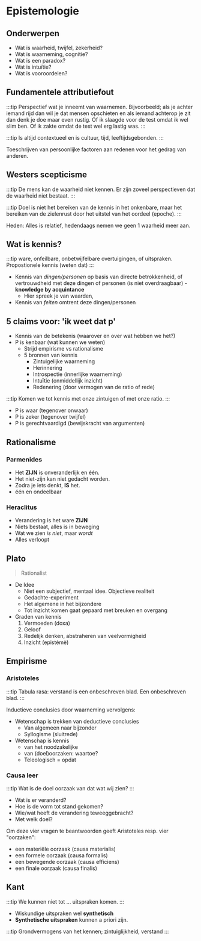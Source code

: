 # Epistemologie

## Onderwerpen

- Wat is waarheid, twijfel, zekerheid?
- Wat is waarneming, cognitie?
- Wat is een paradox?
- Wat is intuïtie?
- Wat is vooroordelen?

## Fundamentele attributiefout

:::tip
Perspectief wat je inneemt van waarnemen. Bijvoorbeeld; als je achter iemand rijd dan wil je dat mensen opschieten en als iemand achterop je zit dan denk je doe maar even rustig. Of ik slaagde voor de test omdat ik wel slim ben. Of ik zakte omdat de test wel erg lastig was.
:::

:::tip
Is altijd contextueel en is cultuur, tijd, leeftijdsgebonden.
:::

Toeschrijven van persoonlijke factoren aan redenen voor het gedrag van anderen.

## Westers scepticisme

:::tip
De mens kan de waarheid niet kennen. Er zijn zoveel perspectieven dat de waarheid niet bestaat.
:::

:::tip
Doel is niet het bereiken van de kennis in het onkenbare, maar het bereiken van de zielenrust door het uitstel van het oordeel (epoche).
:::

Heden: Alles is relatief, hedendaags nemen we geen 1 waarheid meer aan.

## Wat is kennis?

:::tip
ware, onfeilbare, onbetwijfelbare overtuigingen, of uitspraken. Propostionele kennis (weten dat)
:::

- Kennis van _dingen/personen_ op basis van directe betrokkenheid, of vertrouwdheid met deze dingen of personen (is niet overdraagbaar) - **knowledge by acquintance**
  - Hier spreek je van waarden,
- Kennis van _feiten_ omtrent deze dingen/personen

## 5 claims voor: 'ik weet dat p'

- Kennis van de betekenis (waarover en over wat hebben we het?)
- P is kenbaar (wat kunnen we weten)
  - Strijd empirisme vs rationalisme
  - 5 bronnen van kennis
    - Zintuigelijke waarneming
    - Herinnering
    - Introspectie (innerlijke waarneming)
    - Intuïtie (onmiddellijk inzicht)
    - Redenering (door vermogen van de ratio of rede)

:::tip
Komen we tot kennis met onze zintuigen of met onze ratio.
:::

- P is waar (tegenover onwaar)
- P is zeker (tegenover twijfel)
- P is gerechtvaardigd (bewijskracht van argumenten)

## Rationalisme

### Parmenides

- Het **ZIJN** is onveranderlijk en één.
- Het niet-zijn kan niet gedacht worden.
- Zodra je iets denkt, **IS** het.
- één en ondeelbaar

### Heraclitus

- Verandering is het ware **ZIJN**
- Niets bestaat, alles is in beweging
- Wat we zien _is niet_, maar _wordt_
- Alles verloopt

## Plato

> Rationalist

- De Idee
  - Niet een subjectief, mentaal idee. Objectieve realiteit
  - Gedachte-experiment
  - Het algemene in het bijzondere
  - Tot inzicht komen gaat gepaard met breuken en overgang
- Graden van kennis
  1. Vermoeden (doxa)
  2. Geloof
  3. Redelijk denken, abstraheren van veelvormigheid
  4. Inzicht (epistèmè)

## Empirisme

### Aristoteles

:::tip
Tabula rasa: verstand is een onbeschreven blad. Een onbeschreven blad.
:::

Inductieve conclusies door waarneming vervolgens:

- Wetenschap is trekken van deductieve conclusies
  - Van algemeen naar bijzonder
  - Syllogisme (sluitrede)
- Wetenschap is kennis
  - van het noodzakelijke
  - van (doel)oorzaken: waartoe?
  - Teleologisch = opdat

### Causa leer

:::tip
Wat is de doel oorzaak van dat wat wij zien?
:::

- Wat is er veranderd?
- Hoe is de vorm tot stand gekomen?
- Wie/wat heeft de verandering teweeggebracht?
- Met welk doel?

Om deze vier vragen te beantwoorden geeft Aristoteles resp. vier "oorzaken":

- een materiële oorzaak (causa materialis)
- een formele oorzaak (causa formalis)
- een bewegende oorzaak (causa efficiens)
- een finale oorzaak (causa finalis)

## Kant

:::tip
We kunnen niet tot ... uitspraken komen.
:::

- Wiskundige uitspraken wel **synthetisch**
- **Synthetische uitspraken** kunnen a priori zijn.

:::tip
Grondvermogens van het kennen; zintuiglijkheid, verstand
:::
